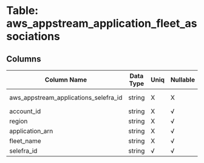 # Table: aws_appstream_application_fleet_associations

## Columns 

|  Column Name   |  Data Type  | Uniq | Nullable | Description | 
|  ----  | ----  | ----  | ----  | ---- | 
| aws_appstream_applications_selefra_id | string | X | X | fk to aws_appstream_applications.selefra_id | 
| account_id | string | X | √ |  | 
| region | string | X | √ |  | 
| application_arn | string | X | √ |  | 
| fleet_name | string | X | √ |  | 
| selefra_id | string | √ | √ | random id | 


